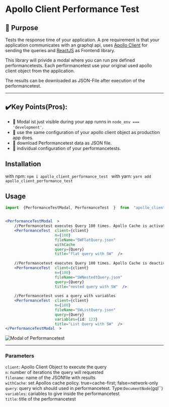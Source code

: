 # Apollo Client Performance Test

  

## :rocket: Purpose

Tests the response time of your application. A pre requirement is that your application communicates with an graphql api, uses [Apollo Client](https://www.apollographql.com/) for sending the queries and [ReactJS](https://reactjs.org/) as Frontend library.

This library will privide a modal where you can run pre defined performancetests. Each performancetest use your original used apollo client object from the application.

The results can be downloaded as JSON-File after execution of the performancetest.

  

---

  

## :heavy_check_mark:Key Points(Pros):

- :mag_right: Modal ist just visible during your app runns in `node_env === 'development'`.
- :wrench: use the same configuration of your apollo client object as production app does.
- :floppy_disk: download Performancetest data as JSON file.
-  :nut_and_bolt: individual configuration of your performancetests.

##  Installation

with npm:
    ``npm i apollo_client_performance_test ``
with yarn:
``yarn add apollo_client_performance_test`` 


## Usage

```jsx
import  {PerformanceTestModal, PerformanceTest  }  from  "apollo_client_performance_test";


<PerformanceTestModal  >
	//Performancetest executes Query 100 times. Apollo Cache is activated
	<PerformanceTest  client={client}  
					  n={100}  
					  fileName="SWFlatQuery.json"  
					  withCache  
					  query={Query}  
					  title="flat query with SW"  />
					  
	//Performancetest executes Query 100 times. Apollo Cache is deactivated
	<PerformanceTest  client={client}  
	                  n={100}  
	                  fileName="SWNestedtQuery.json"  
	                  query={Query}  
	                  title="nested query with SW"  />
	                  
	//Performancetest uses a query with variables
	<PerformanceTest  client={client}  
		              n={100}  
		              fileName="SWListQuery.json"  
		              query={Query}  
		              variables={id: 123}  
		              title="List Query with SW"  />
</PerformanceTestModal  >
```


![Modal of Performancetest](/demo/demopicture.jpg?raw=true "Modal of Performancetest")


---
### Parameters

`client`: Apollo Client Object to execute the query<br >
`n`: number of iterations the query will requested<br />
`filename`: name of the JSONfile with results<br />
`withCache`: set Apollos cache policy. true=cache-first; false=network-only<br />
`query`: query wich should used in performancetest. Type:`DocumentNode`(gql``)<br/>
`variables`: cariables to give inside the performancetest<br/>
`title`: title of the performancetest<br/>





